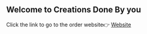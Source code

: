 ## Welcome to Creations Done By you

Click the link to go to the order website👉 [Website](https://sites.google.com/view/cbdy/home)
